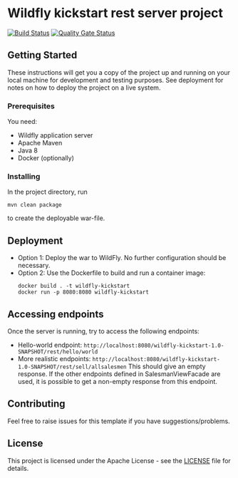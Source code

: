 # Wildfly kickstart rest server project

[![Build Status](https://travis-ci.com/Kuul-Development/wildfly-kickstart-rest-server-project.svg?branch=master)](https://travis-ci.com/Kuul-Development/wildfly-kickstart-rest-server-project)
[![Quality Gate Status](https://sonarcloud.io/api/project_badges/measure?project=Kuul-Development_wildfly-kickstart-rest-server-project&metric=alert_status)](https://sonarcloud.io/dashboard?id=Kuul-Development_wildfly-kickstart-rest-server-project)

## Getting Started

These instructions will get you a copy of the project up and running on your local machine for development and testing purposes. 
See deployment for notes on how to deploy the project on a live system. 

### Prerequisites

You need:
* Wildfly application server
* Apache Maven
* Java 8
* Docker (optionally)


### Installing

In the project directory, run

```
mvn clean package
```
to create the deployable war-file.


## Deployment

* Option 1: Deploy the war to WildFly. No further configuration should be necessary.
* Option 2: Use the Dockerfile to build and run a container image: 
    ```
    docker build . -t wildfly-kickstart
    docker run -p 8080:8080 wildfly-kickstart
    ```

## Accessing endpoints
Once the server is running, try to access the following endpoints:
* Hello-world endpoint: `http://localhost:8080/wildfly-kickstart-1.0-SNAPSHOT/rest/hello/world`
* More realistic endpoints: `http://localhost:8080/wildfly-kickstart-1.0-SNAPSHOT/rest/sell/allsalesmen`
  This should give an empty response. If the other endpoints defined in SalesmanViewFacade are used, it is possible to get
  a non-empty response from this endpoint.

## Contributing
Feel free to raise issues for this template if you have suggestions/problems.

## License

This project is licensed under the Apache License - see the [LICENSE](LICENSE) file for details.
